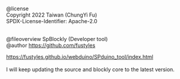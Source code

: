 @license<br>
Copyright 2022 Taiwan (ChungYi Fu)<br>
SPDX-License-Identifier: Apache-2.0<br><br>

@fileoverview SpBlockly (Developer tool)<br>
@author https://github.com/fustyles<br>

https://fustyles.github.io/webduino/SPduino_tool/index.html
<br><br>
I will keep updating the source and blockly core to the latest version.
